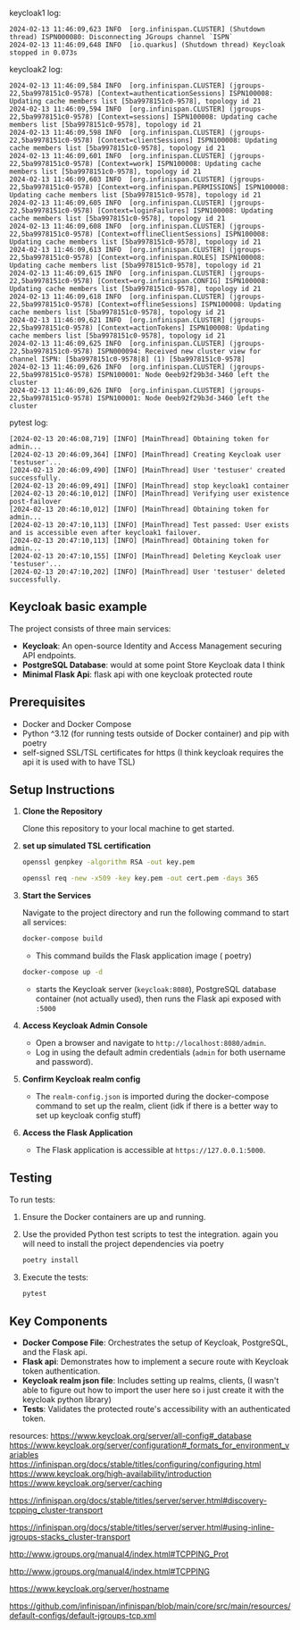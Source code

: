 
keycloak1 log:
```log
2024-02-13 11:46:09,623 INFO  [org.infinispan.CLUSTER] (Shutdown thread) ISPN000080: Disconnecting JGroups channel `ISPN`
2024-02-13 11:46:09,648 INFO  [io.quarkus] (Shutdown thread) Keycloak stopped in 0.073s
```

keycloak2 log:

```log
2024-02-13 11:46:09,584 INFO  [org.infinispan.CLUSTER] (jgroups-22,5ba9978151c0-9578) [Context=authenticationSessions] ISPN100008: Updating cache members list [5ba9978151c0-9578], topology id 21
2024-02-13 11:46:09,594 INFO  [org.infinispan.CLUSTER] (jgroups-22,5ba9978151c0-9578) [Context=sessions] ISPN100008: Updating cache members list [5ba9978151c0-9578], topology id 21
2024-02-13 11:46:09,598 INFO  [org.infinispan.CLUSTER] (jgroups-22,5ba9978151c0-9578) [Context=clientSessions] ISPN100008: Updating cache members list [5ba9978151c0-9578], topology id 21
2024-02-13 11:46:09,601 INFO  [org.infinispan.CLUSTER] (jgroups-22,5ba9978151c0-9578) [Context=work] ISPN100008: Updating cache members list [5ba9978151c0-9578], topology id 21
2024-02-13 11:46:09,603 INFO  [org.infinispan.CLUSTER] (jgroups-22,5ba9978151c0-9578) [Context=org.infinispan.PERMISSIONS] ISPN100008: Updating cache members list [5ba9978151c0-9578], topology id 21
2024-02-13 11:46:09,605 INFO  [org.infinispan.CLUSTER] (jgroups-22,5ba9978151c0-9578) [Context=loginFailures] ISPN100008: Updating cache members list [5ba9978151c0-9578], topology id 21
2024-02-13 11:46:09,608 INFO  [org.infinispan.CLUSTER] (jgroups-22,5ba9978151c0-9578) [Context=offlineClientSessions] ISPN100008: Updating cache members list [5ba9978151c0-9578], topology id 21
2024-02-13 11:46:09,613 INFO  [org.infinispan.CLUSTER] (jgroups-22,5ba9978151c0-9578) [Context=org.infinispan.ROLES] ISPN100008: Updating cache members list [5ba9978151c0-9578], topology id 21
2024-02-13 11:46:09,615 INFO  [org.infinispan.CLUSTER] (jgroups-22,5ba9978151c0-9578) [Context=org.infinispan.CONFIG] ISPN100008: Updating cache members list [5ba9978151c0-9578], topology id 21
2024-02-13 11:46:09,618 INFO  [org.infinispan.CLUSTER] (jgroups-22,5ba9978151c0-9578) [Context=offlineSessions] ISPN100008: Updating cache members list [5ba9978151c0-9578], topology id 21
2024-02-13 11:46:09,621 INFO  [org.infinispan.CLUSTER] (jgroups-22,5ba9978151c0-9578) [Context=actionTokens] ISPN100008: Updating cache members list [5ba9978151c0-9578], topology id 21
2024-02-13 11:46:09,625 INFO  [org.infinispan.CLUSTER] (jgroups-22,5ba9978151c0-9578) ISPN000094: Received new cluster view for channel ISPN: [5ba9978151c0-9578|8] (1) [5ba9978151c0-9578]
2024-02-13 11:46:09,626 INFO  [org.infinispan.CLUSTER] (jgroups-22,5ba9978151c0-9578) ISPN100001: Node 0eeb92f29b3d-3460 left the cluster
2024-02-13 11:46:09,626 INFO  [org.infinispan.CLUSTER] (jgroups-22,5ba9978151c0-9578) ISPN100001: Node 0eeb92f29b3d-3460 left the cluster
```


pytest log: 
```log
[2024-02-13 20:46:08,719] [INFO] [MainThread] Obtaining token for admin...
[2024-02-13 20:46:09,364] [INFO] [MainThread] Creating Keycloak user 'testuser'...
[2024-02-13 20:46:09,490] [INFO] [MainThread] User 'testuser' created successfully.
[2024-02-13 20:46:09,491] [INFO] [MainThread] stop keycloak1 container
[2024-02-13 20:46:10,012] [INFO] [MainThread] Verifying user existence post-failover
[2024-02-13 20:46:10,012] [INFO] [MainThread] Obtaining token for admin...
[2024-02-13 20:47:10,113] [INFO] [MainThread] Test passed: User exists and is accessible even after keycloak1 failover.
[2024-02-13 20:47:10,113] [INFO] [MainThread] Obtaining token for admin...
[2024-02-13 20:47:10,155] [INFO] [MainThread] Deleting Keycloak user 'testuser'...
[2024-02-13 20:47:10,202] [INFO] [MainThread] User 'testuser' deleted successfully.
```




## Keycloak basic example

The project consists of three main services:

- **Keycloak**: An open-source Identity and Access Management securing API endpoints.
- **PostgreSQL Database**: would at some point Store Keycloak data I think
- **Minimal Flask Api**: flask api with one keycloak protected route

## Prerequisites

- Docker and Docker Compose
- Python ^3.12 (for running tests outside of Docker container) and pip with poetry
- self-signed SSL/TSL certificates for https (I think keycloak requires the api it is used with to have TSL)

## Setup Instructions

1. **Clone the Repository**

    Clone this repository to your local machine to get started.
2. **set up simulated TSL certification**
   
    ```sh
    openssl genpkey -algorithm RSA -out key.pem
    ```
    ```sh
    openssl req -new -x509 -key key.pem -out cert.pem -days 365
     ```

3. **Start the Services**

    Navigate to the project directory and run the following command to start all services:

    ```sh
    docker-compose build
    ```

    - This command builds the Flask application image ( poetry) 
    ```sh
    docker-compose up -d
    ```
    - starts the Keycloak server (`keycloak:8080`), PostgreSQL database container (not actually used), then runs the Flask api exposed with `:5000`

4. **Access Keycloak Admin Console**

    - Open a browser and navigate to `http://localhost:8080/admin`.
    - Log in using the default admin credentials (`admin` for both username and password).

5. **Confirm Keycloak realm config**

    - The `realm-config.json` is imported during the docker-compose command to set up the realm, client (idk if there is a better way to set up keycloak config stuff)

6. **Access the Flask Application**

    - The Flask application is accessible at `https://127.0.0.1:5000`.

## Testing

To run tests:

1. Ensure the Docker containers are up and running.
2. Use the provided Python test scripts to test the integration. again you will need to install the project dependencies via poetry

    ```sh
    poetry install
    ```
   
3. Execute the tests:

    ```sh
    pytest
    ```

## Key Components

- **Docker Compose File**: Orchestrates the setup of Keycloak, PostgreSQL, and the Flask api.
- **Flask api**: Demonstrates how to implement a secure route with Keycloak token authentication.
- **Keycloak realm json file**: Includes setting up realms, clients, (I wasn't able to figure out how to import the user here so i just create it with the keycloak python library)
- **Tests**: Validates the protected route's accessibility with an authenticated token. 


resources:
https://www.keycloak.org/server/all-config#_database
https://www.keycloak.org/server/configuration#_formats_for_environment_variables
https://infinispan.org/docs/stable/titles/configuring/configuring.html
https://www.keycloak.org/high-availability/introduction
https://www.keycloak.org/server/caching

https://infinispan.org/docs/stable/titles/server/server.html#discovery-tcpping_cluster-transport

https://infinispan.org/docs/stable/titles/server/server.html#using-inline-jgroups-stacks_cluster-transport

http://www.jgroups.org/manual4/index.html#TCPPING_Prot

http://www.jgroups.org/manual4/index.html#TCPPING

https://www.keycloak.org/server/hostname

https://github.com/infinispan/infinispan/blob/main/core/src/main/resources/default-configs/default-jgroups-tcp.xml